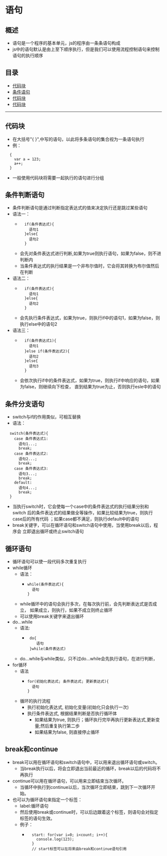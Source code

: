 # 语句
## 概述
* 语句是一个程序的基本单元，js的程序由一条条语句构成
* js中的语句默认是由上至下顺序执行，但是我们可以使用流程控制语句来控制语句的执行顺序
## 目录
* [代码块](#代码块)
* [条件语句](#条件语句)
* [代码块](#代码块)
* [代码块](#代码块)
***

## 代码块
* 在大括号"{ }",中写的语句，以此将多条语句的集合视为一条语句执行
* 例：
```
  {
    var a = 123;
    a++;
  }
```
* 一般使用代码块将需要一起执行的语句进行分组
## 条件判断语句
* 条件判断语句是通过判断指定表达式的值来决定执行还是跳过某些语句
* 语法一：
  * ```
      if(条件表达式){
        语句1
      }else{
        语句2
      }
    ```
  * 会先对条件表达式进行判断,如果为true则执行语句，如果为false，则不进判断内
  * 当条件表达式的执行结果是一个非布尔值时，它会将其转换为布尔值然后在判断
* 语法二：
  * ```
      if(条件表达式){
        语句1
      }else{
        语句2
      }
    ```
  * 会先执行条件表达式，如果为true，则执行if中的语句1，如果为false，则执行else中的语句2
* 语法三：
  * ```
      if(条件表达式1){
        语句1
      }else if(条件表达式2){
        语句2
      }else{
        语句3
      }
    ```
  * 会依次执行if中的条件表达式，如果为true，则执行if中响应的语句，如果为false，则继续向下检查，
  直到结果为true为止，否则执行esle中的语句

## 条件分支语句
* switch与if的作用类似，可相互替换
* 语法：
```
  switch(条件表达式){
    case 条件表达式1:
      语句1...;
      break;
    case 条件表达式2:
      语句2...;
      break;
    case 条件表达式3:
      语句3...;
      break;
    default:
      语句4...;
      break;		
  }  
```
* 当执行switch时，它会使每一个case中的条件表达式的执行结果分别和switch
后的条件表达式的结果做全等操作，如果比较结果为true，则执行case后的所有代码
；如果case都不满足，则执行default中的语句
* break关键字，可以在循环语句和switch语句中使用，当使用break以后，程序会
  立即退出循环或终止switch语句
## 循环语句
* 循环语句可以使一段代码多次重复执行
* while循环
  * 语法：
    * ```
      while(条件表达式){
        语句
      }
      ```
  * while循环中的语句会执行多次，在每次执行前，会先判断表达式是否成立，
  如果成立，则执行，如果不成立则终止循环
  * 可以使用break关键字来退出循环
* do...while
  * 语法: 
    * ```
       do{
          语句
       }while(条件表达式)
      ```
  * do...while与while类似，只不过do...while会先执行语句，在进行判断，
* for循环
  * 语法
    * ```
      for(初始化表达式; 条件表达式; 更新表达式){
        语句
      }
      ```
  * 循环的执行流程
    * 执行初始化表达式, 初始化变量(初始化只会执行一次)
    * 执行条件表达式, 根据结果判断是否执行循环体
      * 如果结果为true, 则执行；循环执行完毕再执行更新表达式,更新变量;然后重复执行第二歩
      * 如果结果为false, 则直接停止循环
## break和continue
* break可以用在循环语句和switch语句中，可以用来退出循环语句或switch。
	* 当break执行以后，将会立即退出当前最近的循环，break以后的代码将不再执行	
* continue可以用在循环语句，可以用来立即结束当次循环。
	* 当循环中执行到continue以后，当次循环立即结束，跳到下一次循环开始。
* 也可以为循环语句来指定一个标签：
  * label:循环语句
  * 然后使用break或continue时，可以后边跟着这个标签，则语句会对指定标签的语句生效。
  * 例子：
    * ```
        start: for(var i=0; i<count; i++){
          console.log(123);
        }
        // start标签可以在将来由break和continue语句引用
      ```



























